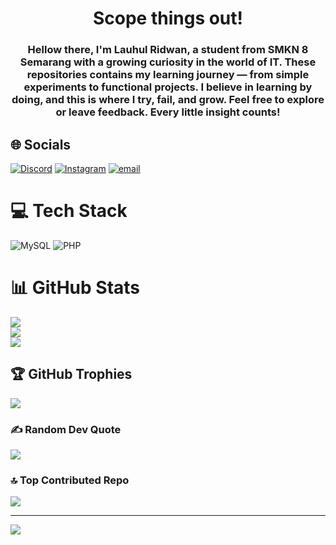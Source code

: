 <h1 align="center">Scope things out!</h1>
<h3 align="center">Hellow there, I'm <strong>Lauhul Ridwan</strong>, a student from <strong>SMKN 8 Semarang</strong> with a growing curiosity in the world of IT. These repositories contains my learning journey — from simple experiments to functional projects. I believe in learning by doing, and this is where I try, fail, and grow. Feel free to explore or leave feedback. Every little insight counts!</h3>

## 🌐 Socials
[![Discord](https://img.shields.io/badge/Discord-%237289DA.svg?logo=discord&logoColor=white)](https://discord.gg/https://discord.gg/VecafprgyZ) [![Instagram](https://img.shields.io/badge/Instagram-%23E4405F.svg?logo=Instagram&logoColor=white)](https://instagram.com/lawhool_pandjatpinang) [![email](https://img.shields.io/badge/Email-D14836?logo=gmail&logoColor=white)](mailto:nextraile@gmail.com) 

# 💻 Tech Stack
![MySQL](https://img.shields.io/badge/mysql-4479A1.svg?style=for-the-badge&logo=mysql&logoColor=white) ![PHP](https://img.shields.io/badge/php-%23777BB4.svg?style=for-the-badge&logo=php&logoColor=white)
# 📊 GitHub Stats
![](https://github-readme-stats.vercel.app/api?username=Nextraile&theme=tokyonight&hide_border=false&include_all_commits=true&count_private=true)<br/>
![](https://nirzak-streak-stats.vercel.app/?user=Nextraile&theme=tokyonight&hide_border=false)<br/>
![](https://github-readme-stats.vercel.app/api/top-langs/?username=Nextraile&theme=tokyonight&hide_border=false&include_all_commits=true&count_private=true&layout=compact)

## 🏆 GitHub Trophies
![](https://github-profile-trophy.vercel.app/?username=Nextraile&theme=tokyonight&no-frame=false&no-bg=false&margin-w=4)

### ✍️ Random Dev Quote
![](https://quotes-github-readme.vercel.app/api?type=horizontal&theme=tokyonight)

### 🔝 Top Contributed Repo
![](https://github-contributor-stats.vercel.app/api?username=Nextraile&limit=5&theme=tokyonight&combine_all_yearly_contributions=true)

---
[![](https://visitcount.itsvg.in/api?id=Nextraile&icon=6&color=0)](https://visitcount.itsvg.in)

